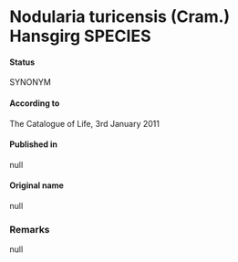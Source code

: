 # Nodularia turicensis (Cram.) Hansgirg SPECIES

#### Status
SYNONYM

#### According to
The Catalogue of Life, 3rd January 2011

#### Published in
null

#### Original name
null

### Remarks
null